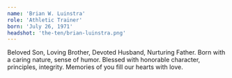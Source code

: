 ```yaml
---
name: 'Brian W. Luinstra'
role: 'Athletic Trainer'
born: 'July 26, 1971'
headshot: 'the-ten/brian-luinstra.png'
---
```


Beloved Son, Loving Brother, Devoted Husband, Nurturing Father. Born with a caring nature, sense of humor. Blessed with honorable character, principles, integrity. Memories of you fill our hearts with love.
